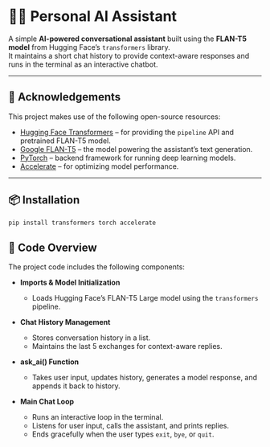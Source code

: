 # 🧑‍💻 Personal AI Assistant  

A simple **AI-powered conversational assistant** built using the **FLAN-T5 model** from Hugging Face’s `transformers` library.  
It maintains a short chat history to provide context-aware responses and runs in the terminal as an interactive chatbot.  

---

## 🙌 Acknowledgements  

This project makes use of the following open-source resources:  

- [Hugging Face Transformers](https://huggingface.co/transformers/) – for providing the `pipeline` API and pretrained FLAN-T5 model.  
- [Google FLAN-T5](https://huggingface.co/google/flan-t5-large) – the model powering the assistant’s text generation.  
- [PyTorch](https://pytorch.org/) – backend framework for running deep learning models.  
- [Accelerate](https://huggingface.co/docs/accelerate) – for optimizing model performance.

---

## 📦 Installation

```bash
pip install transformers torch accelerate
```

## 📂 Code Overview  

The project code includes the following components:  

- **Imports & Model Initialization**  
  - Loads Hugging Face’s FLAN-T5 Large model using the `transformers` pipeline.  

- **Chat History Management**  
  - Stores conversation history in a list.  
  - Maintains the last 5 exchanges for context-aware replies.  

- **ask_ai() Function**  
  - Takes user input, updates history, generates a model response, and appends it back to history.  

- **Main Chat Loop**  
  - Runs an interactive loop in the terminal.  
  - Listens for user input, calls the assistant, and prints replies.  
  - Ends gracefully when the user types `exit`, `bye`, or `quit`.
